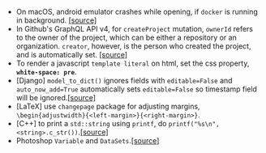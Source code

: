 - On macOS, android emulator crashes while opening, if `docker` is running in background. [[source]](https://stackoverflow.com/a/43022400)
- In Github's GraphQL API v4, for `createProject` mutation, `ownerId` refers to the owner of the project, which can be either a repository or an organization. `creator`, however, is the person who created the project, and is automatically set. [[source]](https://platform.github.community/t/createproject-mutation-not-working/1010/3?u=appucrossroads)
- To render a javascript `template literal` on html, set the css property, **`white-space: pre`**. 
- [Django] `model_to_dict()` ignores fields with `editable=False` and `auto_now_add=True` automatically sets `editable=False` so timestamp field will be ignored.[[source]](https://www.metaltoad.com/blog/what-i-learned-today-django-modeltodict-and-missing-fields) 
- [LaTeX] use `changepage` package for adjusting margins, `\begin{adjustwidth}{<left-margin>}{<right-margin>}`.
- [C++] to print a `std::string` using `printf`, do `printf("%s\n", <string>.c_str())`.[[source]](https://stackoverflow.com/a/10865967)
- Photoshop `Variable` and `DataSets`.[[source]](https://www.youtube.com/watch?v=kJdWRMF7CR4)
